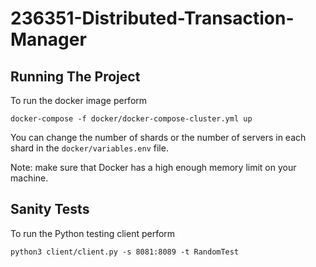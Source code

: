 # 236351-Distributed-Transaction-Manager

## Running The Project
To run the docker image perform 
```
docker-compose -f docker/docker-compose-cluster.yml up
```
You can change the number of shards or the number of servers in each shard in the `docker/variables.env` file.

Note: make sure that Docker has a high enough memory limit on your machine.
## Sanity Tests
To run the Python testing client perform 
```
python3 client/client.py -s 8081:8089 -t RandomTest
```

